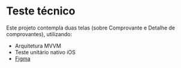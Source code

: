 # Teste técnico

Este projeto contempla duas telas (sobre Comprovante e Detalhe de comprovantes), utilizando:
- Arquitetura MVVM
- Teste unitário nativo iOS
- [Figma](https://www.figma.com/file/tSdfRCxPY5gibqyRW4x0ta/Itau?type=design&node-id=0-1&mode=design&t=ilN9PYTxJXm2eIum-0)
